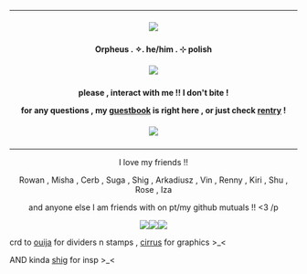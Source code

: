 ***

<h5 align="center">
<img src="https://ouija.crd.co/assets/images/gallery01/075ab125.png?v=b8c53f22"/>
</h5>  

<h4 align="center">
Orpheus . ✧. he/him . ⊹ polish
</h4> 
<h5 align="center">
<img src="https://64.media.tumblr.com/5debe057e5229e86baf3975341f0c732/281bcab77118073a-bf/s640x960/e326a7edafd25fe1b7d8aa971b62e7f4968819cb.gifv"/>
</h5>  
<h4 align="center">

please , interact with me !! I don't bite !

for any questions , my [guestbook](https://ovrpheus.123guestbook.com/) is right here , or just check [rentry](https://rentry.co/biilian) !
</h4> 

<h5 align="center">
<img src="https://ouija.crd.co/assets/images/gallery01/075ab125.png?v=b8c53f22"/>
</h5>  

***
<p align = "center">
I love my friends !!
<p>
<p align = "center">
Rowan , Misha , Cerb , Suga , Shig , Arkadiusz , Vin , Renny , Kiri , Shu , Rose , Iza  
<p>
<p align = "center">
and anyone else I am friends with on pt/my github mutuals !! <3 /p
<p>
<p align ="center">
<img src="https://ouija.crd.co/assets/images/gallery12/a916b736.png?v=b8c53f22"/><img src="https://ouija.crd.co/assets/images/gallery09/b9ad7c53.gif?v=b8c53f22"/><img src="https://ouija.crd.co/assets/images/gallery12/a916b736.png?v=b8c53f22"/>
</p>

crd to [ouija](https://ouija.crd.co/#) for dividers n stamps , [cirrus](https://www.tumblr.com/cirrusism) for graphics >_<

AND kinda [shig](https://github.com/neuvilIette) for insp >_<
